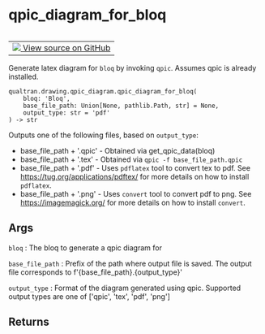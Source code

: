 # qpic_diagram_for_bloq


<table class="tfo-notebook-buttons tfo-api nocontent" align="left">
<td>
  <a target="_blank" href="https://github.com/quantumlib/Qualtran/blob/main/qualtran/drawing/qpic_diagram.py#L361-L393">
    <img src="https://www.tensorflow.org/images/GitHub-Mark-32px.png" />
    View source on GitHub
  </a>
</td>
</table>



Generate latex diagram for `bloq` by invoking `qpic`. Assumes qpic is already installed.


<pre class="devsite-click-to-copy prettyprint lang-py tfo-signature-link">
<code>qualtran.drawing.qpic_diagram.qpic_diagram_for_bloq(
    bloq: 'Bloq',
    base_file_path: Union[None, pathlib.Path, str] = None,
    output_type: str = &#x27;pdf&#x27;
) -> str
</code></pre>



<!-- Placeholder for "Used in" -->

Outputs one of the following files, based on `output_type`:
 - base_file_path + '.qpic' - Obtained via get_qpic_data(bloq)
 - base_file_path + '.tex' - Obtained via `qpic -f base_file_path.qpic`
 - base_file_path + '.pdf' - Uses `pdflatex` tool to convert tex to pdf. See
    https://tug.org/applications/pdftex/ for more details on how to install `pdflatex`.
 - base_file_path + '.png' - Uses `convert` tool to convert pdf to png. See
    https://imagemagick.org/ for more details on how to install `convert`.

<h2 class="add-link">Args</h2>

`bloq`<a id="bloq"></a>
: The bloq to generate a qpic diagram for

`base_file_path`<a id="base_file_path"></a>
: Prefix of the path where output file is saved. The output file corresponds
  to f'{base_file_path}.{output_type}'

`output_type`<a id="output_type"></a>
: Format of the diagram generated using qpic. Supported output types are one of
  ['qpic', 'tex', 'pdf', 'png']




<h2 class="add-link">Returns</h2>



